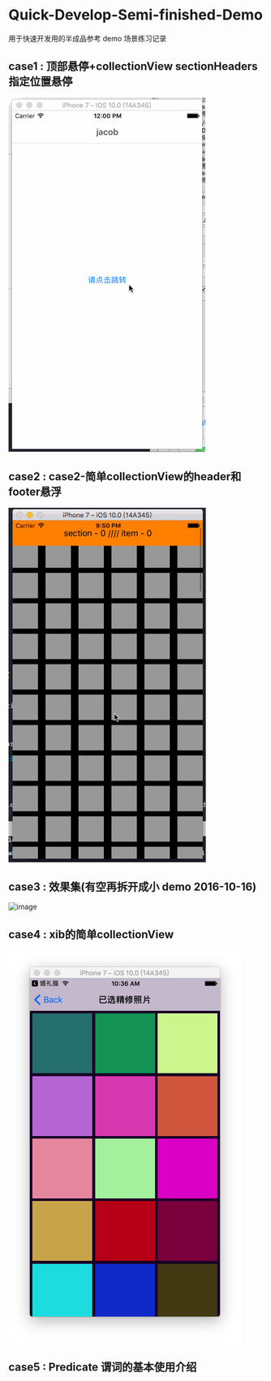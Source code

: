 # Quick-Develop-Semi-finished-Demo
用于快速开发用的半成品参考 demo
场景练习记录

## case1 : 顶部悬停+collectionView sectionHeaders指定位置悬停
![image](https://github.com/Jacob-LJ/Quick-Develop-Semi-finished-Demo/raw/master/Pics/case1.gif)


## case2 : case2-简单collectionView的header和footer悬浮
![image](https://github.com/Jacob-LJ/Quick-Develop-Semi-finished-Demo/raw/master/Pics/CollectionView-SimpleStickyHeaderFooter.gif)


## case3 : 效果集(有空再拆开成小 demo 2016-10-16)
![image](https://github.com/Jacob-LJ/Quick-Develop-Semi-finished-Demo/raw/master/Pics/case3.gif)

## case4 : xib的简单collectionView
![image](https://github.com/Jacob-LJ/Quick-Develop-Semi-finished-Demo/raw/master/Pics/case4.png)

## case5 : Predicate 谓词的基本使用介绍
